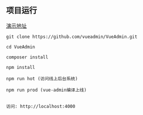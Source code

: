 ## 项目运行

[演示地址](http://api.vueadmin.com/#/echarts)

```
git clone https://github.com/vueadmin/VueAdmin.git

cd VueAdmin

composer install

npm install

npm run hot (访问线上后台系统)

npm run prod (vue-admin编译上线)


访问: http://localhost:4000

```

